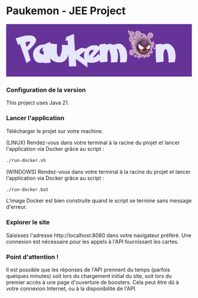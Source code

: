 # Paukemon - JEE Project

<img src="src\main\resources\static\logo.png"/>

### Configuration de la version

This project uses Java 21.


### Lancer l'application
Télécharger le projet sur votre machine.

(LINUX) Rendez-vous dans votre terminal à la racine du projet et lancer l'application via Docker grâce au script :
```bash
./run-docker.sh
```

(WINDOWS) Rendez-vous dans votre terminal à la racine du projet et lancer l'application via Docker grâce au script :
```bat
./run-docker.bat
```

L'image Docker est bien construite quand le script se termine sans message d'erreur.

### Explorer le site

Saisissez l'adresse http://localhost:8080 dans votre navigateur préféré. Une connexion est nécessaire pour les appels à l'API fournissant les cartes.

### Point d'attention !

Il est possible que les réponses de l'API prennent du temps (parfois quelques minutes) soit lors du chargement initial du site, soit lors du premier accès à une page d'ouverture de boosters. Cela peut être dû à votre connexion Internet, ou à la disponibilité de l'API.
